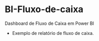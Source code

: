 # BI-Fluxo-de-caixa
Dashboard de Fluxo de Caixa em Power BI 
- Exemplo de relatório de fluxo de caixa.
